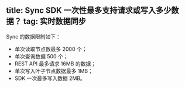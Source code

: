 title: Sync SDK 一次性最多支持请求或写入多少数据？
tag: 实时数据同步
---

Sync 的数据限制如下：

- 单次读取节点数最多 2000 个；
- 单次查询数据 500 个；
- REST API 最多请求 16MB 的数据；
- 单次写入叶子节点数据最多 1MB；
- SDK 一次最多写入数据 2MB。